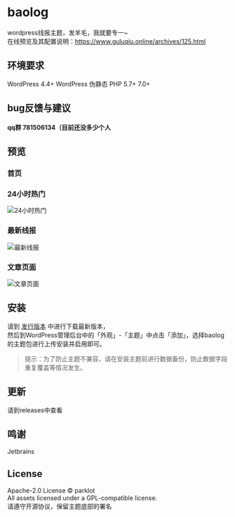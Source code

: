 # baolog
wordpress线报主题，发羊毛，我就要专一~<br>
在线预览及其配置说明：https://www.guluqiu.online/archives/125.html
## 环境要求
WordPress 4.4+
WordPress 伪静态
PHP 5.7+ 7.0+
## bug反馈与建议
#### qq群 781506134（目前还没多少个人
## 预览
### 首页
### 24小时热门
![24小时热门](https://i.loli.net/2021/08/26/incjTJN8BL79XOF.png)
### 最新线报
![最新线报](https://i.loli.net/2021/08/26/mOCsEn9ywcVjMGh.png)
### 文章页面
![文章页面](https://i.loli.net/2021/08/26/ZkQRoN78W5pihgI.png)
## 安装
请到 [发行版本](https://github.com/paopao233/baolog/releases) 中进行下载最新版本，<br>
然后到WordPress管理后台中的「外观」-「主题」中点击「添加」，选择baolog的主题包进行上传安装并启用即可。
> 提示：为了防止主题不兼容，请在安装主题前进行数据备份，防止数据字段重复覆盖等情况发生。
## 更新
请到releases中查看
## 鸣谢
Jetbrains
## License
Apache-2.0 License © parklot <br>
All assets licensed under a GPL-compatible license.<br>
请遵守开源协议，保留主题底部的署名
